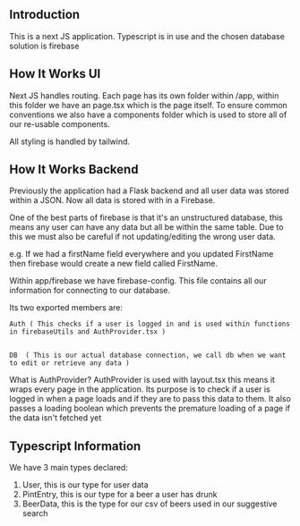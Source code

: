 ## Introduction

This is a next JS application. Typescript is in use and the chosen database solution is firebase

## How It Works UI

Next JS handles routing. Each page has its own folder within /app, within this folder we have an page.tsx which is the
page itself.
To ensure common conventions we also have a components folder which is used to store all of our re-usable components.

All styling is handled by tailwind.

## How It Works Backend

Previously the application had a Flask backend and all user data was stored within a JSON.
Now all data is stored with in a Firebase.

One of the best parts of firebase is that it's an unstructured database, this means any user can have any data but all
be within the same table.
Due to this we must also be careful if not updating/editing the wrong user data.

e.g. If we had a firstName field everywhere and you updated FirstName then firebase would create a new field called
FirstName.

Within app/firebase we have firebase-config. This file contains all our information for connecting to our database.

Its two exported members are:

    Auth ( This checks if a user is logged in and is used within functions in firebaseUtils and AuthProvider.tsx )


    DB  ( This is our actual database connection, we call db when we want to edit or retrieve any data )

What is AuthProvider? AuthProvider is used with layout.tsx this means it wraps every page in the application.
Its purpose is to check if a user is logged in when a page loads and if they are to pass this data to them.
It also passes a loading boolean which prevents the premature loading of a page if the data isn't fetched yet

## Typescript Information

We have 3 main types declared:

1. User, this is our type for user data
2. PintEntry, this is our type for a beer a user has drunk
3. BeerData, this is the type for our csv of beers used in our suggestive search